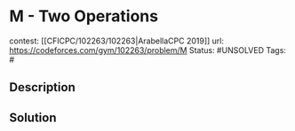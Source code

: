# M - Two Operations

contest: [[CFICPC/102263/102263|ArabellaCPC 2019]]
url: https://codeforces.com/gym/102263/problem/M
Status: #UNSOLVED
Tags: #

## Description

## Solution

